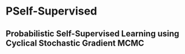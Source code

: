 # PSelf-Supervised
## Probabilistic Self-Supervised Learning using Cyclical Stochastic Gradient MCMC
